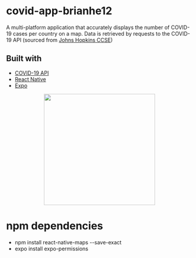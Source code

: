 # covid-app-brianhe12
A multi-platform application that accurately displays the number of COVID-19 cases per country on a map. Data is retrieved by requests to the COVID-19 API (sourced from [Johns Hopkins CCSE](https://github.com/CSSEGISandData/COVID-19))

## Built with
* [COVID-19 API](https://covid19api.com/)
* [React Native](https://reactnative.dev/)
* [Expo](https://expo.io/)

<p align="center">
  <img src = "demo_video/demo.gif" width="300">
</p>


# npm dependencies
* npm install react-native-maps --save-exact
* expo install expo-permissions
